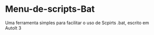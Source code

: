 # Menu-de-scripts-Bat
Uma ferramenta simples para facilitar o uso de Scpirts .bat, escrito em AutoIt 3
